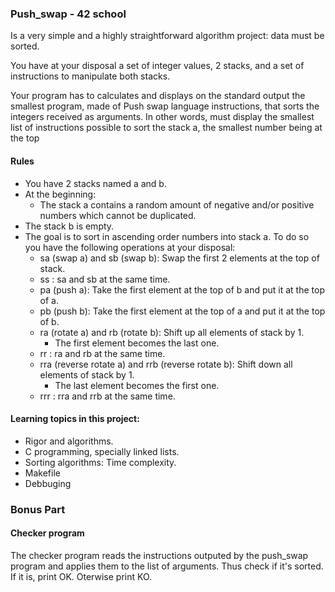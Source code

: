 ### Push_swap - 42 school
Is a very simple and a highly straightforward algorithm project:
data must be sorted.

You have at your disposal a set of integer values, 2 stacks, and a set of instructions
to manipulate both stacks.

Your program has to calculates and displays on the standard output the smallest program, made of Push swap language instructions, that sorts the integers received as arguments. In other words, must display the smallest list of instructions possible to sort the stack a, the smallest number being at the top

#### Rules
* You have 2 stacks named a and b.
* At the beginning:
	* The stack a contains a random amount of negative and/or positive numbers which cannot be duplicated.
* The stack b is empty.
* The goal is to sort in ascending order numbers into stack a. To do so you have the following operations at your disposal:
	* sa (swap a) and sb (swap b): Swap the first 2 elements at the top of stack.
	* ss : sa and sb at the same time.
	* pa (push a): Take the first element at the top of b and put it at the top of a.
	* pb (push b): Take the first element at the top of a and put it at the top of b.
	* ra (rotate a) and rb (rotate b): Shift up all elements of stack by 1.
		* The first element becomes the last one.
	* rr : ra and rb at the same time.
	* rra (reverse rotate a) and rrb (reverse rotate b): Shift down all elements of stack by 1.
		* The last element becomes the first one.
	* rrr : rra and rrb at the same time.

#### Learning topics in this project:
* Rigor and algorithms.
* C programming, specially linked lists.
* Sorting algorithms: Time complexity.
* Makefile
* Debbuging

### Bonus Part
#### Checker program
The checker program reads the instructions outputed by the push_swap program and applies them to the list of arguments.
Thus check if it's sorted. If it is, print OK. Oterwise print KO.
